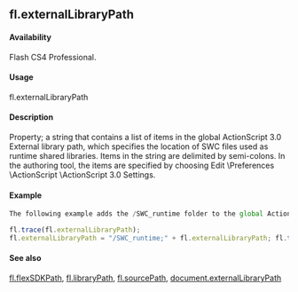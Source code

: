 ## fl.externalLibraryPath

#### Availability

Flash CS4 Professional.

#### Usage

fl.externalLibraryPath

#### Description

Property; a string that contains a list of items in the global ActionScript 3.0 External library path, which specifies the location of SWC files used as runtime shared libraries. Items in the string are delimited by semi-colons. In the authoring tool, the items are specified by choosing Edit \Preferences \ActionScript \ActionScript 3.0 Settings.

#### Example

```javascript
The following example adds the /SWC_runtime folder to the global ActionScript 3.0 External library path:

fl.trace(fl.externalLibraryPath);
fl.externalLibraryPath = "/SWC_runtime;" + fl.externalLibraryPath; fl.trace(fl.externalLibraryPath);

```
#### See also

[fl.flexSDKPath](../flash_object_(fl)/fl29.md), [fl.libraryPath](../flash_object_(fl)/fl39.md), [fl.sourcePath](../flash_object_(fl)/fl72.md), [document.externalLibraryPath](../Document_object/docume69.md)
